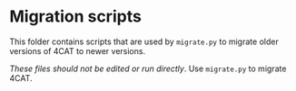 # Migration scripts

This folder contains scripts that are used by `migrate.py` to migrate older
versions of 4CAT to newer versions.

*These files should not be edited or run directly*. Use `migrate.py` to
migrate 4CAT.